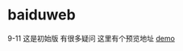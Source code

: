 # baiduweb
9-11
这是初始版 有很多疑问
这里有个预览地址 
<a href="http://htmlpreview.github.io/?https://github.com/SF-CHEN/baiduweb/blob/master/9-11/beautifulpage.html">demo</a>

